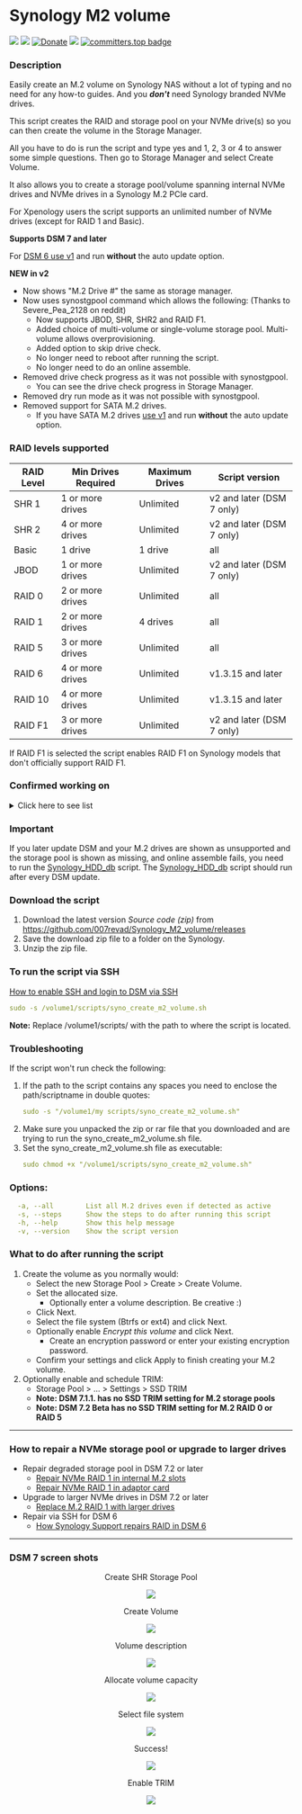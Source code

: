 # Synology M2 volume

<a href="https://github.com/007revad/Synology_M2_volume/releases"><img src="https://img.shields.io/github/release/007revad/Synology_M2_volume.svg"></a>
<a href="https://hits.seeyoufarm.com"><img src="https://hits.seeyoufarm.com/api/count/incr/badge.svg?url=https%3A%2F%2Fgithub.com%2F007revad%2FSynology_M2_volume&count_bg=%2379C83D&title_bg=%23555555&icon=&icon_color=%23E7E7E7&title=views&edge_flat=false"/></a>
[![Donate](https://img.shields.io/badge/Donate-PayPal-green.svg)](https://www.paypal.com/paypalme/007revad)
[![](https://img.shields.io/static/v1?label=Sponsor&message=%E2%9D%A4&logo=GitHub&color=%23fe8e86)](https://github.com/sponsors/007revad)
[![committers.top badge](https://user-badge.committers.top/australia/007revad.svg)](https://user-badge.committers.top/australia/007revad)

### Description

Easily create an M.2 volume on Synology NAS without a lot of typing and no need for any how-to guides. And you ***don't*** need Synology branded NVMe drives.

This script creates the RAID and storage pool on your NVMe drive(s) so you can then create the volume in the Storage Manager.

All you have to do is run the script and type yes and 1, 2, 3 or 4 to answer some simple questions. Then go to Storage Manager and select Create Volume.

It also allows you to create a storage pool/volume spanning internal NVMe drives and NVMe drives in a Synology M.2 PCIe card.

For Xpenology users the script supports an unlimited number of NVMe drives (except for RAID 1 and Basic).

**Supports DSM 7 and later** 

For [DSM 6 use v1](https://github.com/007revad/Synology_M2_volume/releases/tag/v1.3.25) and run **without** the auto update option.

**NEW in v2**
- Now shows "M.2 Drive #" the same as storage manager.
- Now uses synostgpool command which allows the following: (Thanks to Severe_Pea_2128 on reddit)
  - Now supports JBOD, SHR, SHR2 and RAID F1.
  - Added choice of multi-volume or single-volume storage pool. Multi-volume allows overprovisioning.
  - Added option to skip drive check.
  - No longer need to reboot after running the script.
  - No longer need to do an online assemble.
- Removed drive check progress as it was not possible with synostgpool.
  - You can see the drive check progress in Storage Manager.
- Removed dry run mode as it was not possible with synostgpool.
- Removed support for SATA M.2 drives.
  - If you have SATA M.2 drives [use v1](https://github.com/007revad/Synology_M2_volume/releases/tag/v1.3.25) and run **without** the auto update option.

### RAID levels supported

| RAID Level  | Min Drives Required  | Maximum Drives | Script version |
| ----------- |------------------|----------------|----------------|
| SHR 1       | 1 or more drives | Unlimited      | v2 and later (DSM 7 only) |
| SHR 2       | 4 or more drives | Unlimited      | v2 and later (DSM 7 only) |
| Basic       | 1 drive          | 1 drive        | all |
| JBOD        | 1 or more drives | Unlimited      | v2 and later (DSM 7 only) |
| RAID 0      | 2 or more drives | Unlimited      | all |
| RAID 1      | 2 or more drives | 4 drives       | all |
| RAID 5      | 3 or more drives | Unlimited      | all |
| RAID 6      | 4 or more drives | Unlimited      | v1.3.15 and later |
| RAID 10     | 4 or more drives | Unlimited      | v1.3.15 and later |
| RAID F1     | 3 or more drives | Unlimited      | v2 and later (DSM 7 only) |

If RAID F1 is selected the script enables RAID F1 on Synology models that don't officially support RAID F1.

### Confirmed working on

<details>
  <summary>Click here to see list</summary>

| Model        | DSM version              | M.2 card  | Notes           |
| ------------ |--------------------------|-----------|-----------------|
| All          | DSM 6                    |           | [Use v1](https://github.com/007revad/Synology_M2_volume/releases/tag/v1.3.25) run without auto update option |
| RS2423+      | DSM 7.2-64570 Update 1   |           |
| DS1823xs+    | DSM 7.2-64561            | M2D20     |
| DS923+       | DSM 7.2.1-69057 Update 2 |           |
| DS923+       | DSM 7.1.1-42962 Update 5 |           |
| DS723+       | DSM 7.2.1-69057 Update 3 |           |
| DS723+       | DSM 7.2-64570 Update 1   |           |
| DS723+       | DSM 7.1.1-42962 Update 4 |           |
| DS423+       | DSM 7.2.1-69057 Update 3 |           |
| DS423+       | DSM 7.2-64570 Update 3   |           |
| DS423+       | DSM 7.1.1-42962 Update 4 |           |
| DS3622xs+    | DSM 7.2-64216 Beta       | E10M20-T1 |
| DS3622xs+    | DSM 7.1.1-42962 Update 1 |           |
| DS2422+      | DSM 7.2.1-69057 Update 4 | E10M20-T1 |
| DS1522+      | DSM 7.2.1-69057 Update 4 |           |
| DS1522+      | DSM 7.2-64570            |           |
| DS1522+      | DSM 7.1.1-42962 Update 4 |           |
| DS1821+      | DSM 7.2.1-69057 Update 4 | E10M20-T1 | Also needs [Synology enable_M2_card](https://github.com/007revad/Synology_enable_M2_card) |
| DS1821+      | DSM 7.2.1-69057 Update 4 | M2D20     | Also needs [Synology enable_M2_card](https://github.com/007revad/Synology_enable_M2_card) |
| DS1821+      | DSM 7.2.1-69057 Update 4 | M2D18     | Also needs [Synology enable_M2_card](https://github.com/007revad/Synology_enable_M2_card) |
| DS1821+      | DSM 7.2.1-69057 Update 4 |           |
| DS1821+      | DSM 7.2.1-69057 Update 3 |           |
| DS1821+      | DSM 7.2.1-69057 Update 2 |           |
| DS1821+      | DSM 7.2.1-69057 Update 1 |           |
| DS1821+      | DSM 7.2.1-69057          |           |
| DS1821+      | DSM 7.2-64570 Update 3   |           |
| DS1821+      | DSM 7.2-64570 Update 1   | E10M20-T1 | Also needs [Synology enable_M2_card](https://github.com/007revad/Synology_enable_M2_card) |
| DS1821+      | DSM 7.2-64570 Update 1   | M2D18     | Also needs [Synology enable_M2_card](https://github.com/007revad/Synology_enable_M2_card) |
| DS1821+      | DSM 7.2-64570 Update 1   |           |
| DS1821+      | DSM 7.2-64570            |           |
| DS1821+      | DSM 7.2-64561            |           |
| DS1821+      | DSM 7.2-64216 Beta       |           |
| DS1821+      | DSM 7.2-64213 Beta       |           |
| DS1821+      | DSM 7.1.1-42962 Update 4 |           |
| DS1621+      | DSM 7.2-64570 Update 1   | E10M20-T1 | Also needs [Synology enable_M2_card](https://github.com/007revad/Synology_enable_M2_card) |
| DS1621+      | DSM 7.2-64570 Update 1   |           |
| DS1621+      | DSM 7.1.1-42962 Update 4 |           |
| RS1221+      | DSM 7.2-64570 Update 1   | E10M20-T1 |
| RS1221+      | DSM 7.1.1                | E10M20-T1 |
| DS1520+      | DSM 7.2.1-69057 Update 2 |           |
| DS1520+      | DSM 7.2-64570 Update 1   |           |
| DS1520+      | DSM 7.1.1-42962 Update 4 |           |
| DS920+       | DSM 7.2.1-69057 Update 5 |           |
| DS920+       | DSM 7.2.1-69057 Update 4 |           |
| DS920+       | DSM 7.2.1-69057 Update 3 |           |
| DS920+       | DSM 7.2.1-69057 Update 2 |           |
| DS920+       | DSM 7.2.1-69057 update 1 |           |
| DS920+       | DSM 7.2.1-69057          |           |
| DS920+       | DSM 7.2-64570 Update 1   |           |
| DS920+       | DSM 7.2-64561            |           |
| DS920+       | DSM 7.2-64216 Beta       |           |
| DS920+       | DSM 7.1.1-42962 Update 1 |           |
| DS918+       | DSM 7.2-64570 Update 3   |           |
| RS820+       | DSM 7.2-64570 Update 3   | M2D20     |
| DS720+       | DSM 7.2.1-69057 Update 4 |           |
| DS720+       | DSM 7.2.1-69057 Update 3 |           |
| DS720+       | DSM 7.2.1-69057 Update 2 |           |
| DS720+       | DSM 7.2.1-69057 Update 1 |           |
| DS720+       | DSM 7.2.1-69057          |           |
| DS720+       | DSM 7.2-64570 Update 3   |           |
| DS720+       | DSM 7.2-64570 Update 1   |           |
| DS720+       | DSM 7.2-64570            |           |
| DS720+       | DSM 7.2-64561            |           |
| DS720+       | DSM 7.2-64216 Beta       |           |
| DS420+       | DSM 7.2-64570 Update 1   |           |
| DS1819+      | DSM 7.2-64216 Beta       | M2D20     |
| DS1819+      | DSM 7.1.1                | M2D20     |
| DS1019+      | DSM 7.2.1-69057 Update 2 |           |
| DS1019+      | DSM 7.2-64561            |           |
| DS1019+      | DSM 7.1.1-42962 Update 4 |           |
| DS1618+      | DSM 7.1.1                | M2D18     |
| DS918+       | DSM 7.2.1-69057 Update 5 |           |
| DS918+       | DSM 7.2-64561            |           |
| DS918+       | DSM 7.1.1                |           |
| DS3617xs     | DSM 7.2-64570            | M2D20     |

</details>

### Important

If you later update DSM and your M.2 drives are shown as unsupported and the storage pool is shown as missing, and online assemble fails, you need to run the <a href="https://github.com/007revad/Synology_HDD_db">Synology_HDD_db</a> script. The <a href="https://github.com/007revad/Synology_HDD_db">Synology_HDD_db</a> script should run after every DSM update.

### Download the script

1. Download the latest version _Source code (zip)_ from https://github.com/007revad/Synology_M2_volume/releases
2. Save the download zip file to a folder on the Synology.
3. Unzip the zip file.

### To run the script via SSH

[How to enable SSH and login to DSM via SSH](https://kb.synology.com/en-global/DSM/tutorial/How_to_login_to_DSM_with_root_permission_via_SSH_Telnet)

```YAML
sudo -s /volume1/scripts/syno_create_m2_volume.sh
```

**Note:** Replace /volume1/scripts/ with the path to where the script is located.

### Troubleshooting

If the script won't run check the following:

1. If the path to the script contains any spaces you need to enclose the path/scriptname in double quotes:
   ```YAML
   sudo -s "/volume1/my scripts/syno_create_m2_volume.sh"
   ```
2. Make sure you unpacked the zip or rar file that you downloaded and are trying to run the syno_create_m2_volume.sh file.
3. Set the syno_create_m2_volume.sh file as executable:
   ```YAML
   sudo chmod +x "/volume1/scripts/syno_create_m2_volume.sh"
   ```

### Options:
```YAML
  -a, --all        List all M.2 drives even if detected as active
  -s, --steps      Show the steps to do after running this script
  -h, --help       Show this help message
  -v, --version    Show the script version
```

### What to do after running the script

1. Create the volume as you normally would:
    - Select the new Storage Pool > Create > Create Volume.
    - Set the allocated size.
      - Optionally enter a volume description. Be creative :)
    - Click Next.
    - Select the file system (Btrfs or ext4) and click Next.
    - Optionally enable *Encrypt this volume* and click Next.
      - Create an encryption password or enter your existing encryption password. 
    - Confirm your settings and click Apply to finish creating your M.2 volume.
4. Optionally enable and schedule TRIM:
    - Storage Pool > ... > Settings > SSD TRIM    
    - **Note: DSM 7.1.1. has no SSD TRIM setting for M.2 storage pools**
    - **Note: DSM 7.2 Beta has no SSD TRIM setting for M.2 RAID 0 or RAID 5**

-----
### How to repair a NVMe storage pool or upgrade to larger drives

- Repair degraded storage pool in DSM 7.2 or later
  - [Repair NVMe RAID 1 in internal M.2 slots](https://github.com/007revad/Synology_M2_volume/wiki/Repair-M.2-RAID-1-in-internal-M.2-slots)
  - [Repair NVMe RAID 1 in adaptor card](https://github.com/007revad/Synology_M2_volume/wiki/Repair-M.2-RAID-1-in-adaptor-card)
- Upgrade to larger NVMe drives in DSM 7.2 or later
  - [Replace M.2 RAID 1 with larger drives](https://github.com/007revad/Synology_M2_volume/wiki/Replace-M.2-RAID-1-with-larger-drives)
- Repair via SSH for DSM 6
  - [How Synology Support repairs RAID in DSM 6](https://github.com/007revad/Synology_M2_volume/wiki/Repair-RAID-via-SSH)

-----
### DSM 7 screen shots

<p align="center">Create SHR Storage Pool</p>
<p align="center"><img src="/images/create_shr_v2.png"></p>

<p align="center">Create Volume</p>
<p align="center"><img src="/images/create-volume1.png"></p>

<p align="center">Volume description</p>
<p align="center"><img src="/images/create-volume3.png"></p>

<p align="center">Allocate volume capacity</p>
<p align="center"><img src="/images/create-volume2.png"></p>

<p align="center">Select file system</p>
<p align="center"><img src="/images/create-volume4.png"></p>

<p align="center">Success!</p>
<p align="center"><img src="/images/create-volume5.png"></p>

<p align="center">Enable TRIM</p>
<p align="center"><img src="/images/create_m2_volume_enable_trim.png"></p>


